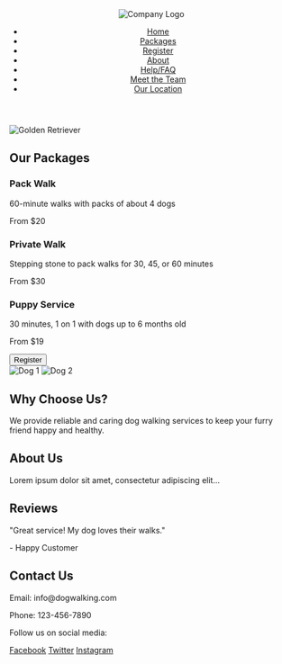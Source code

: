 <!DOCTYPE html>
<html lang="en">
<head>
    <meta charset="UTF-8">
    <meta name="viewport" content="width=device-width, initial-scale=1.0">
    <link rel="stylesheet" href="styles.css">
    <script defer src="script.js"></script>
    <title>Dog Walking</title>
</head>
<body>

  <header>
    <img src="logo.png" alt="Company Logo">
    <nav>
      <ul>
        <li><a href="#home">Home</a></li>
        <li><a href="#packages">Packages</a></li>
        <li><a href="#register">Register</a></li>
        <li><a href="#about">About</a></li>
        <li><a href="#faq">Help/FAQ</a></li>
        <li><a href="#team">Meet the Team</a></li>
        <li><a href="#location">Our Location</a></li>
      </ul>
    </nav>
  </header>

<body>
        <img src="goldenRetriever.jpeg" alt=" Golden Retriever">
</body>

  <main>
    <section id="packages">
      <h2>Our Packages</h2>
      <div class="package">
        <h3>Pack Walk</h3>
        <p>60-minute walks with packs of about 4 dogs</p>
        <p>From $20</p>
      </div>
      <div class="package">
        <h3>Private Walk</h3>
        <p>Stepping stone to pack walks for 30, 45, or 60 minutes</p>
        <p>From $30</p>
      </div>
      <div class="package">
        <h3>Puppy Service</h3>
        <p>30 minutes, 1 on 1 with dogs up to 6 months old</p>
        <p>From $19</p>
      </div>
    </section>

 <section id="home">
      <button id="registerButton" onclick="location.href='#register'">Register</button>
      <div id="dogPhotos">
        <img src="dog1.jpg" alt="Dog 1">
        <img src="dog2.jpg" alt="Dog 2">
        <!-- Add more dog images -->
      </div>
      <div id="whyChooseUs">
        <h2>Why Choose Us?</h2>
        <p>We provide reliable and caring dog walking services to keep your furry friend happy and healthy.</p>
      </div>
      <div id="aboutUs">
        <h2>About Us</h2>
        <p>Lorem ipsum dolor sit amet, consectetur adipiscing elit...</p>
      </div>
      <div id="reviews">
        <h2>Reviews</h2>
        <div class="review">
          <p>"Great service! My dog loves their walks."</p>
          <p>- Happy Customer</p>
        </div>
        <!-- Add more reviews -->
      </div>
      <div id="contact">
        <h2>Contact Us</h2>
        <p>Email: info@dogwalking.com</p>
        <p>Phone: 123-456-7890</p>
      </div>
    </section>
  </main>

  <footer>
    <div id="contactFooter">
      <p>Follow us on social media:</p>
      <a href="#" target="_blank">Facebook</a>
      <a href="#" target="_blank">Twitter</a>
      <a href="#" target="_blank">Instagram</a>
    </div>
  </footer>

</body>
</html>
